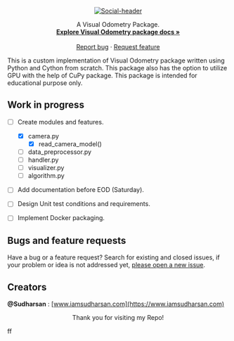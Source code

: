 <p align="center">
  <a href="https://github.com/Sudharsan10/Visual-Odometry-pkg">
    <img src=".\img\social_card.png" alt="Social-header">
  </a>  
</p>

<p align="center">
  A Visual Odometry Package.
  <br>
    <a href=""><strong>Explore Visual Odometry package docs »</strong></a>
    <br>
    <br>
    <a href="https://github.com/Sudharsan10/Visual-Odometry-pkg/issues/new">Report bug</a>
    ·
    <a href="https://github.com/Sudharsan10/Visual-Odometry-pkg/issues/new">Request feature</a>    
</p>


This is a custom implementation of Visual Odometry package written using Python and Cython from scratch. 
This package also has the option to utilize GPU with the help of CuPy package. This package is intended 
for educational purpose only.


## Work in progress
- [ ] Create modules and features.
    - [X] camera.py
        - [X] read_camera_model()
    - [ ] data_preprocessor.py
    - [ ] handler.py
    - [ ] visualizer.py
    - [ ] algorithm.py    
- [ ] Add documentation before EOD (Saturday).
- [ ] Design Unit test conditions and requirements.
- [ ] Implement Docker packaging.


## Bugs and feature requests
Have a bug or a feature request? Search for existing and closed issues, if your problem or idea is not addressed yet, 
[please open a new issue](https://github.com/Sudharsan10/Visual-Odometry-pkg/issues/new).

## Creators
**@Sudharsan** : [www.iamsudharsan.com](https://www.iamsudharsan.com)

<p align='center'>
    <a id='thanks'></a>
    Thank you for visiting my Repo!
</p>

ff

